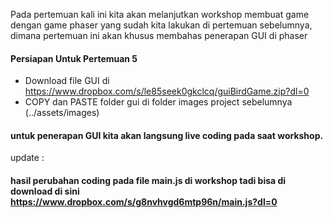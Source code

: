 Pada pertemuan kali ini kita akan melanjutkan workshop membuat game dengan game phaser yang sudah kita lakukan di pertemuan sebelumnya,
dimana pertemuan ini akan khusus membahas penerapan GUI di phaser

#### Persiapan Untuk Pertemuan 5
- Download file GUI di https://www.dropbox.com/s/le85seek0gkclcq/guiBirdGame.zip?dl=0
- COPY dan PASTE folder gui di folder images project sebelumnya (../assets/images)
  
#### untuk penerapan GUI kita akan langsung live coding pada saat workshop.

update :
#### hasil perubahan coding pada file main.js di workshop tadi bisa di download di sini https://www.dropbox.com/s/g8nvhvgd6mtp96n/main.js?dl=0
